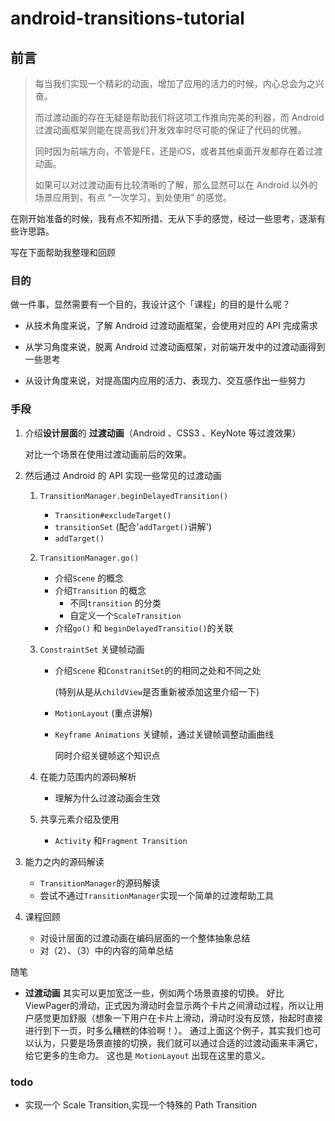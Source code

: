 # android-transitions-tutorial


## 前言
> 每当我们实现一个精彩的动画，增加了应用的活力的时候，内心总会为之兴奋。
>
> 而过渡动画的存在无疑是帮助我们将这项工作推向完美的利器，而 Android 过渡动画框架则能在提高我们开发效率时尽可能的保证了代码的优雅。
>
> 同时因为前端方向，不管是FE，还是iOS，或者其他桌面开发都存在着过渡动画。
>
> 如果可以对过渡动画有比较清晰的了解，那么显然可以在 Android 以外的场景应用到，有点 “一次学习，到处使用” 的感觉。

在刚开始准备的时候，我有点不知所措、无从下手的感觉，经过一些思考，逐渐有些许思路。

写在下面帮助我整理和回顾

### 目的

做一件事，显然需要有一个目的，我设计这个「课程」的目的是什么呢？

* 从技术角度来说，了解 Android 过渡动画框架，会使用对应的 API 完成需求

* 从学习角度来说，脱离 Android 过渡动画框架，对前端开发中的过渡动画得到一些思考

* 从设计角度来说，对提高国内应用的活力、表现力、交互感作出一些努力



### 手段

1. 介绍**设计层面**的 **过渡动画**（Android 、CSS3 、KeyNote 等过渡效果）

   对比一个场景在使用过渡动画前后的效果。

2. 然后通过 Android 的 API 实现一些常见的过渡动画 

   1. `TransitionManager.beginDelayedTransition()`

      * `Transition#excludeTarget()`
      * `transitionSet` (配合'`addTarget()`讲解')
      * `addTarget()`

   2. `TransitionManager.go()`

      * 介绍`Scene` 的概念
      * 介绍`Transition` 的概念
        * 不同`transition` 的分类
        * 自定义一个`ScaleTransition`
      * 介绍`go()` 和 `beginDelayedTransitio()`的关联

   3. `ConstraintSet` 关键帧动画

      * 介绍`Scene` 和`ConstranitSet`的的相同之处和不同之处

         (特别从是从`childView`是否重新被添加这里介绍一下)

      * `MotionLayout` (重点讲解)

      * `Keyframe Animations` 关键帧，通过关键帧调整动画曲线

        同时介绍关键帧这个知识点

   4. 在能力范围内的源码解析

      * 理解为什么过渡动画会生效

   5. 共享元素介绍及使用

      * `Activity` 和`Fragment Transition` 

3. 能力之内的源码解读
   * `TransitionManager`的源码解读
   * 尝试不通过`TransitionManager`实现一个简单的过渡帮助工具

4. 课程回顾
   * 对设计层面的过渡动画在编码层面的一个整体抽象总结
   * 对（2）、（3）中的内容的简单总结


随笔
* **过渡动画** 其实可以更加宽泛一些，例如两个场景直接的切换。
  好比ViewPager的滑动，正式因为滑动时会显示两个卡片之间滑动过程，所以让用户感觉更加舒服（想象一下用户在卡片上滑动，滑动时没有反馈，抬起时直接进行到下一页，时多么糟糕的体验啊！）。
  通过上面这个例子，其实我们也可以认为，只要是场景直接的切换，我们就可以通过合适的过渡动画来丰满它，给它更多的生命力。
  这也是 `MotionLayout` 出现在这里的意义。

### todo 
* 实现一个 Scale Transition,实现一个特殊的 Path Transition

